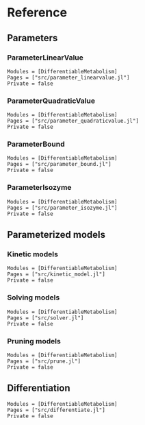 
# Reference

## Parameters

### ParameterLinearValue

```@autodocs
Modules = [DifferentiableMetabolism]
Pages = ["src/parameter_linearvalue.jl"]
Private = false
```

### ParameterQuadraticValue

```@autodocs
Modules = [DifferentiableMetabolism]
Pages = ["src/parameter_quadraticvalue.jl"]
Private = false
```

### ParameterBound

```@autodocs
Modules = [DifferentiableMetabolism]
Pages = ["src/parameter_bound.jl"]
Private = false
```

### ParameterIsozyme

```@autodocs
Modules = [DifferentiableMetabolism]
Pages = ["src/parameter_isozyme.jl"]
Private = false
```
## Parameterized models

### Kinetic models

```@autodocs
Modules = [DifferentiableMetabolism]
Pages = ["src/kinetic_model.jl"]
Private = false
```

### Solving models

```@autodocs
Modules = [DifferentiableMetabolism]
Pages = ["src/solver.jl"]
Private = false
```

### Pruning models

```@autodocs
Modules = [DifferentiableMetabolism]
Pages = ["src/prune.jl"]
Private = false
```

## Differentiation

```@autodocs
Modules = [DifferentiableMetabolism]
Pages = ["src/differentiate.jl"]
Private = false
```

